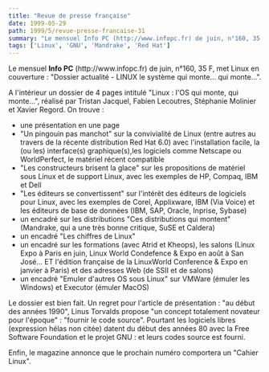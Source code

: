 ```yaml
---
title: "Revue de presse française"
date: 1999-05-29
path: 1999/5/revue-presse-francaise-31
summary: "Le mensuel Info PC (http://www.infopc.fr) de juin, n°160, 35 F, met Linux en couverture : \"Dossier actualité - LINUX le système qui monte..."
tags: ['Linux', 'GNU', 'Mandrake', 'Red Hat']
---
```


<P>Le mensuel <B>Info PC</B> (http://www.infopc.fr) de juin, n°160, 35 F, met
Linux en couverture : "Dossier actualité - LINUX le système qui monte...
qui monte...".</P>

<P>A l'intérieur un dossier de 4 pages intitulé "Linux : l'OS qui monte,
qui monte...", réalisé par Tristan Jacquel, Fabien Lecoutres, Stéphanie
Molinier et Xavier Regord.
On trouve :</P>

<UL>

<LI>une présentation en une page
<LI>"Un pingouin pas manchot" sur la convivialité de Linux (entre autres
au travers de la récente distribution Red Hat 6.0) avec l'installation
facile, la (ou les) interface(s) graphique(s),les logiciels comme
Netscape ou WorldPerfect, le matériel récent compatible
<LI>"Les constructeurs brisent la glace" sur les propositions de matériel
sous Linux et de support Linux, avec les exemples de HP, Compaq, IBM et
Dell
<LI>"Les éditeurs se convertissent" sur l'intérêt des éditeurs de
logiciels pour Linux, avec les exemples de Corel, Applixware, IBM (Via
Voice) et les éditeurs de base de données (IBM, SAP, Oracle, Inprise,
Sybase)
<LI>un encadré sur les distributions "Ces distributions qui montent"
(Mandrake, qui a une très bonne critique, SuSE et Caldera)
<LI>un encadré "Les chiffres de Linux"
<LI>un encadré sur les formations (avec Atrid et Kheops), les salons
(Linux Expo à Paris en juin, Linux World Condefence &amp; Expo en août à San
José... ET l'édition française de la LinuxWorld Conference &amp; Expo en
janvier à Paris) et des adresses Web (de SSII et de salons)
<LI>un encadré "Emuler d'autres OS sous Linux" sur VMWare (émuler les
Windows) et Executor (émuler MacOS)
</UL>

<P>Le dossier est bien fait. Un regret pour l'article de présentation : "au
début des années 1990", Linus Torvalds propose "un concept totalement
novateur pour l'époque" : "fournir le code source". Pourtant les
logiciels libres (expression hélas non citée) datent du début des années
80 avec la Free Software Foundation et le projet GNU : et leurs codes
source est fourni.</P>

<P>Enfin, le magazine annonce que le prochain numéro comportera un "Cahier
Linux".</P>


